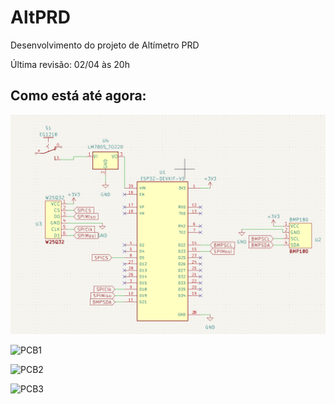 # AltPRD
Desenvolvimento do projeto de Altímetro PRD

Última revisão: 02/04 às 20h

## Como está até agora: 
![SCH1](AltPRD_v0/AltPRDv0/SCH1.png)

![PCB1](AltPRD/AltPRD_v0/AltPRDv0/PCB1.png)

![PCB2](AltPRD/AltPRD_v0/AltPRDv0/PCB2.png)

![PCB3](AltPRD/AltPRD_v0/AltPRDv0/PCB3.png)
